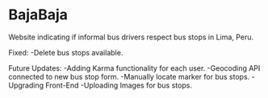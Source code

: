 # BajaBaja
 Website indicating if informal bus drivers respect bus stops in Lima, Peru.

Fixed:
-Delete bus stops available.

Future Updates:
-Adding Karma functionality for each user.
-Geocoding API connected to new bus stop form. 
-Manually locate marker for bus stops.
-Upgrading Front-End
-Uploading Images for bus stops. 
